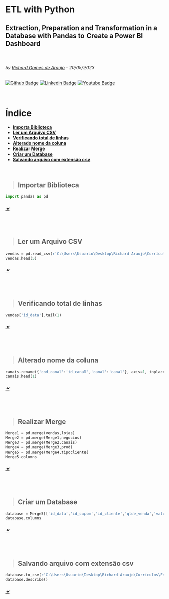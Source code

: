  
# ETL with Python 
## Extraction, Preparation and Transformation in a Database with Pandas to Create a Power BI Dashboard
<p>  <br>
  </p>

###### by [Richard Gomes de Araújo](https://github.com/RichardGomesDeAraujo) - 20/05/2023
[![Github Badge](https://img.shields.io/badge/-Github-000?style=flat-square&logo=Github&logoColor=white&link=https://github.com/RichardGomesDeAraujo)](https://github.com/RichardGomesDeAraujo)
[![Linkedin Badge](https://img.shields.io/badge/-LinkedIn-blue?style=flat-square&logo=Linkedin&logoColor=white&link=https://www.linkedin.com/in/richardaraujoanalistadedados/)](https://www.linkedin.com/in/richardaraujoanalistadedados/)
[![Youtube Badge](https://img.shields.io/badge/-YouTube-ff0000?style=flat-square&labelColor=ff0000&logo=youtube&logoColor=white&link=https://www.youtube.com/channel/UCc_jlqHut_GkXc8ahgQHOOw)](https://www.youtube.com/channel/UCc_jlqHut_GkXc8ahgQHOOw)
<p>  <br>
  </p>
  
# Índice
- [**Importa Biblioteca**](README.md#Importar-Biblioteca)
- [**Ler um Arquivo CSV**](README.md#Ler-um-Arquivo-CSV)
- [**Verificando total de linhas**](README.md#Verificando-total-de-linhas)
- [**Alterado nome da coluna**](README.md#Alterado-nome-da-coluna)
- [**Realizar Merge**](README.md#Realizar-Merge)
- [**Criar um Database**](README.md#Criar-um-Database)
- [**Salvando arquivo com extensão csv**](README.md#Salvando-arquivo-com-extensão-csv)


<p>  <br>
  </p>
  
>## Importar Biblioteca
```PYTHON
import pandas as pd
```
###### [⏪](README.md#Índice)
<p>  <br>
  </p>

>## Ler um Arquivo CSV
```PYTHON
vendas = pd.read_csv(r'C:\Users\Usuario\Desktop\Richard Araujo\Currículos\Entrevistas\Testes\Kliente 360\Arquivos\Vendas.csv', sep = ';')
vendas.head(5)
```
###### [⏪](README.md#Índice)
<p>  <br>
  </p>
  
>## Verificando total de linhas
```PYTHON
vendas['id_data'].tail(1)
```
###### [⏪](README.md#Índice)
<p>  <br>
  </p>

>## Alterado nome da coluna
```PYTHON
canais.rename({'cod_canal':'id_canal','canal':'canal'}, axis=1, inplace = True)
canais.head(1)
```
###### [⏪](README.md#Índice)
<p>  <br>
  </p>

>## Realizar Merge
```PYTHON
Merge1 = pd.merge(vendas,lojas)
Merge2 = pd.merge(Merge1,negocios)
Merge3 = pd.merge(Merge2,canais)
Merge4 = pd.merge(Merge3,prod)
Merge5 = pd.merge(Merge4,tipocliente)
Merge5.columns
```
###### [⏪](README.md#Índice)
<p>  <br>
  </p>

>## Criar um Database
```PYTHON
database = Merge5[['id_data','id_cupom','id_cliente','qtde_venda','valor_venda','valor_imposto','valor_custo','cod_loja','ano_abertura','regional','distrito','cidade','uf','unidade_negocio','canal','fornecedor','produto_nome','categoria','sub_categoria','tipo_cliente']]
database.columns
```
###### [⏪](README.md#Índice)
<p>  <br>
  </p>

>## Salvando arquivo com extensão csv
```PYTHON
database.to_csv(r'C:\Users\Usuario\Desktop\Richard Araujo\Currículos\Entrevistas\Testes\Kliente 360\Arquivos\database.csv',sep=';')
database.describe()
```
###### [⏪](README.md#Índice)
<p>  <br>
  </p>
